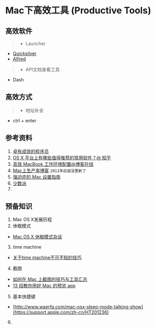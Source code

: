 # Mac下高效工具 (Productive Tools)

## 高效软件

>* Launcher
  - [Quicksilver](https://qsapp.com/)
  - [Alfred]()
>* API文档查看工具
  - Dash

## 高效方式

>* 地址补全
  - ctrl + enter



## 参考资料

1. [卓有成效的程序员](https://book.douban.com/subject/3558788/)
2. [OS X 平台上有哪些值得推荐的常用软件？@ 知乎](https://www.zhihu.com/question/19550256)
3. [高效 MacBook 工作环境配置@博客在线](http://blog.jobbole.com/89013/)
2. [Mac上生产率博客](http://pragmactic-osxer.blogspot.com/) `2011年后就没更新了`
3. [强迫症的 Mac 设置指南](https://github.com/macdao/ocds-guide-to-setting-up-mac)
4. [少数派](http://sspai.com/)
5. 


## 预备知识

1. Mac OS X发展历程
2. 休眠模式
  - [Mac OS X 休眠模式杂谈](http://www.waerfa.com/mac-osx-sleep-mode-talking-show)
3. time machine
  - [关于time machine不可不知的技巧](http://www.ixirong.com/2015/12/13/how-to-use-time-machine/)
4. 截图
  - [如何在 Mac 上截图的技巧与工具汇总](http://www.waerfa.com/how-to-take-screenshots-on-your-mac-tips-tools)
  - [13 招教你用好 Mac 的预览 app](http://mp.weixin.qq.com/s?__biz=MjM5MjAyNDUyMA==&mid=207749996&idx=2&sn=d7c63c0a4c9b50416fc40fd939f4570f&3rd=MzA3MDU4NTYzMw==&scene=6#rd)
5. 基本快捷键
  - [http://www.waerfa.com/mac-osx-sleep-mode-talking-show](https://support.apple.com/zh-cn/HT201236)
6. 
